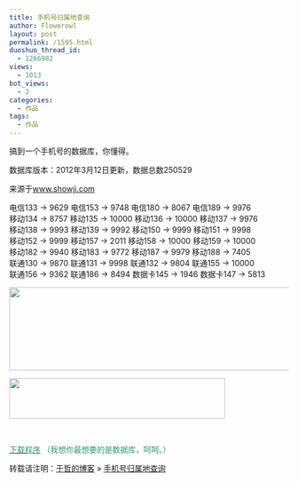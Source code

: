 ```yaml
---
title: 手机号归属地查询
author: Flowerowl
layout: post
permalink: /1595.html
duoshuo_thread_id:
  - 1266982
views:
  - 1013
bot_views:
  - 2
categories:
  - 作品
tags:
  - 作品
---
```

搞到一个手机号的数据库，你懂得。

数据库版本：2012年3月12日更新，数据总数250529

来源于<span style="color: #339966;"><a href="http://showji.com/" target="_blank"><span style="color: #339966;">www.showji.com</span></a></span>

电信133 -> 9629 电信153 -> 9748 电信180 -> 8067 电信189 -> 9976  
移动134 -> 8757 移动135 -> 10000 移动136 -> 10000 移动137 -> 9976  
移动138 -> 9993 移动139 -> 9992 移动150 -> 9999 移动151 -> 9998  
移动152 -> 9999 移动157 -> 2011 移动158 -> 10000 移动159 -> 10000  
移动182 -> 9940 移动183 -> 9772 移动187 -> 9979 移动188 -> 7405  
联通130 -> 9870 联通131 -> 9998 联通132 -> 9804 联通155 -> 10000  
联通156 -> 9362 联通186 -> 8494 数据卡145 -> 1946 数据卡147 -> 5813

[<img class="aligncenter size-full wp-image-1596" title="mobile" src="http://lazynight.me/wp-content/uploads/2012/03/mobile.gif" alt="" width="615" height="150" />][1]

[<img class="aligncenter size-full wp-image-1597" title="data" src="http://lazynight.me/wp-content/uploads/2012/03/data.gif" alt="" width="389" height="73" />][2]

&nbsp;

<span style="color: #339966;"><a href="http://dl.dbank.com/c0nsay0t7s" target="_blank"><span style="color: #339966;">下载程序</span></a><span style="color: #339966;"> （我想你最想要的是数据库，呵呵。）</span></span>

转载请注明：[于哲的博客][3] &raquo; [手机号归属地查询][4]

 [1]: http://lazynight.me/wp-content/uploads/2012/03/mobile.gif
 [2]: http://lazynight.me/wp-content/uploads/2012/03/data.gif
 [3]: http://localhost/wordpress
 [4]: http://localhost/wordpress/1595.html